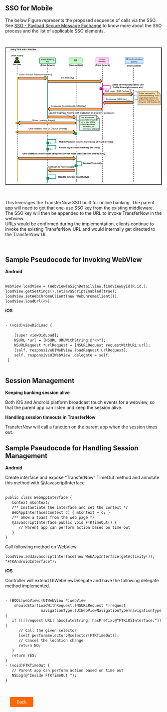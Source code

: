 
## SSO for Mobile

The below Figure represents the proposed sequence of calls via the SSO. See [SSO - Payload Secure Message Exchange](?path=docs/getting-started/TN-Integration-Guide/SSO-Guidelines/payload-secure-msg.md) to know more about the SSO process and the list of applicable SSO elements. 

&nbsp;
   <!-- <img style="display: block;
  margin-left: auto;
  margin-right: auto;
  width:50%;" src="../../../assets/images/ssoformobile.png"> -->
<center>

![Image](../../../assets/images/ssoformobile.png) <br />


</center>

&nbsp;

<!-- <style>
.center {
  display: block;
  margin-left: auto;
  margin-right: auto;
  width:50%;
}
</style> -->

This leverages the TransferNow SSO built for online banking. The parent app will need to get that one-use SSO key from the existing middleware. The SSO key will then be appended to the URL to invoke TransferNow in the webview.  </br>
URLs would be confirmed during the implementation, clients continue to invoke the existing TransferNow URL and would internally get directed to the TransferNow UI. 



&nbsp;

## Sample Pseudocode for Invoking WebView

**Android**

```

WebView loadView = (WebView)eSignDetailView.findViewById(R.id.);
loadView.getSettings().setJavaScriptEnabled(true);
loadView.setWebChromeClient(new WebChromeClient());
loadView.loadUrl(<>);

```

**iOS**

```

- (void)viewDidLoad {
    
    [super viewDidLoad];
    NSURL *url = [NSURL URLWithString:@"<>"]; 
    NSURLRequest *urlRequest = [NSURLRequest requestWithURL:url]; 
    [self. responsiveUIWebView loadRequest:urlRequest]; 
    self. responsiveUIWebView .delegate = self;
 }


```

## Session Management

<b>Keeping banking session alive </b>

Both iOS and Android platform broadcast touch events for a webview, so that the parent app can listen and keep the session alive.
 

<b>Handling session timeouts in TransferNow </b>

TransferNow will call a function on the parent app when the session times out. 
 

## Sample Pseudocode for Handling Session Management 

**Android**

Create interface and expose “TransferNow” TimeOut method and annotate this method with @JavascriptInterface 

```

public class WebAppInterface {
   Context mContext;
   /** Instantiate the interface and set the context */
   WebAppInterface(Context c) { mContext = c; }
   /** Show a toast from the web page */
   @JavascriptInterface public void FTKTimeOut() {
      // Parent app can perform action based on time out
   }
}

```
Call following method on WebView 

``` 
loadView.addJavascriptInterface(new WebAppInterface(getActivity()), "FTKAndroidInterface"); 
```

**iOS**

Controller will extend UIWebViewDelegate and have the following delegate method implemented. 

```

- (BOOL)webView:(UIWebView *)webView
    shouldStartLoadWithRequest:(NSURLRequest *)request
                navigationType:(UIWebViewNavigationType)navigationType {
   if ([[[request URL] absoluteString] hasPrefix:@"FTKiOSInterface:"]) {
      // Call the given selector
      [self performSelector:@selector(FTKTimeOut)];
      // Cancel the location change
      return NO;
   }
   return YES;
}
- (void)FTKTimeOut {
   // Parent app can perform action based on time out
   NSLog(@"Inside FTKTimeOut ");
}


```

<div class="sso-for-mobile-button-container">
    <br>
    <div class="sso-for-mobile-left-button">
        <a href="?path=docs/getting-started/TN-Integration-Guide/SSO-Guidelines/payload-secure-msg.md">Back</a>
    </div>
</div>
<style>
    .sso-for-mobile-button-container {
        position: relative;
        width: 100%;
        height: 30px;
        font-family: sans-serif;
        margin: 0px 15px;
    }
    .sso-for-mobile-left-button a{
        position: absolute;
        display: inline;
        border: 0px;
        background: rgb(255, 102, 0);
        color: rgb(255, 255, 255);
        padding: 8px 22px;
        cursor: pointer;
        border-radius: 4px;                                
        text-align: center;
        text-decoration: none;
        transition: all 0.3s ease;
    }
    .sso-for-mobile-left-button a{ 
        left: 0;
    }
    .sso-for-mobile-left-button a:hover {
        color: #f60;
        background-color: white;
        border: 2px solid #f60;
    }
    .card-body
    {
        background:#f1f1f101;
        padding:1em;
    }
    .card-body ul 
    {
        list-style: none;
        padding-left: 20px;
    }
    .card-body ul li::before 
    {
        content: "\2022";
        font-size: 1em;
        color: #f60;
        display: inline-block;
        width: 1em;
        margin-left: -1em;
        margin-bottom:10px;
    }
    </style>